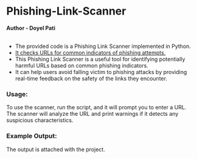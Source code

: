 # Phishing-Link-Scanner
<b> Author - Doyel Pati</b>
<ul>
<br>
<li>The provided code is a Phishing Link Scanner implemented in Python.</li>
<u> <li> It checks URLs for common indicators of phishing attempts.</li> </u>
  <li> This Phishing Link Scanner is a useful tool for identifying potentially harmful URLs based on common phishing indicators.</li>
  <li>It can help users avoid falling victim to phishing attacks by providing real-time feedback on the safety of the links they encounter.</li>
</ul>
<h3> Usage: </h3>
To use the scanner, run the script, and it will prompt you to enter a URL.<br>
The scanner will analyze the URL and print warnings if it detects any suspicious characteristics.
<h3>Example Output:</h3>
The output is attached with the project.

